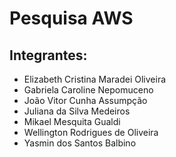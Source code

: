 # Pesquisa AWS

## Integrantes:

- Elizabeth Cristina Maradei Oliveira
- Gabriela Caroline Nepomuceno
- João Vitor Cunha Assumpção
- Juliana da Silva Medeiros
- Mikael Mesquita Gualdi
- Wellington Rodrigues de Oliveira
- Yasmin dos Santos Balbino
